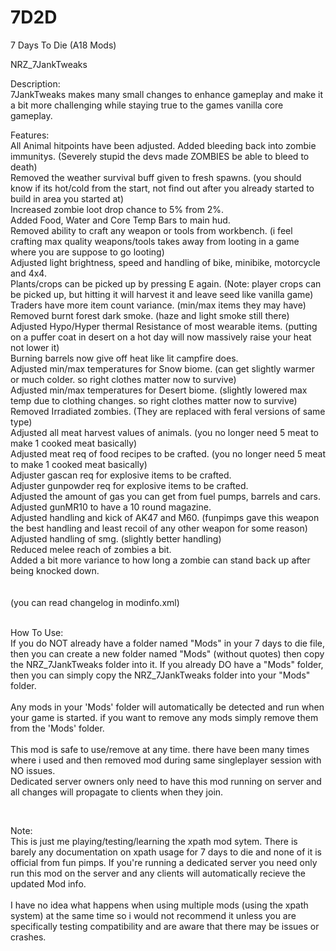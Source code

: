# 7D2D
7 Days To Die (A18 Mods)

NRZ_7JankTweaks

Description:
</br>
	7JankTweaks makes many small changes to enhance gameplay and make it a bit more challenging while staying true to the games vanilla core gameplay.

       


Features:
</br>
	All Animal hitpoints have been adjusted.
				Added bleeding back into zombie immunitys. (Severely stupid the devs made ZOMBIES be able to bleed to death)</br>
				Removed the weather survival buff given to fresh spawns. (you should know if its hot/cold from the start, not find out after you already started to build in area you started at)</br>
				Increased zombie loot drop chance to 5% from 2%.</br>
				Added Food, Water and Core Temp Bars to main hud.</br>
				Removed ability to craft any weapon or tools from workbench. (i feel crafting max quality weapons/tools takes away from looting in a game where you are suppose to go looting)</br>
				Adjusted light brightness, speed and handling of bike, minibike, motorcycle and 4x4.</br>
				Plants/crops can be picked up by pressing E again. (Note: player crops can be picked up, but hitting it will harvest it and leave seed like vanilla game)</br>
				Traders have more item count variance. (min/max items they may have)</br>
				Removed burnt forest dark smoke. (haze and light smoke still there)</br>
				Adjusted Hypo/Hyper thermal Resistance of most wearable items. (putting on a puffer coat in desert on a hot day will now massively raise your heat not lower it)</br>
				Burning barrels now give off heat like lit campfire does.</br>
				Adjusted min/max temperatures for Snow biome. (can get slightly warmer or much colder. so right clothes matter now to survive)</br>
				Adjusted min/max temperatures for Desert biome. (slightly lowered max temp due to clothing changes. so right clothes matter now to survive)</br>
				Removed Irradiated zombies. (They are replaced with feral versions of same type)</br>
				Adjusted all meat harvest values of animals.	(you no longer need 5 meat to make 1 cooked meat basically)</br>
				Adjusted meat req of food recipes to be crafted. (you no longer need 5 meat to make 1 cooked meat basically)</br>
				Adjuster gascan req for explosive items to be crafted.</br>
				Adjuster gunpowder req for explosive items to be crafted.</br>
				Adjusted the amount of gas you can get from fuel pumps, barrels and cars.</br>
				Adjusted gunMR10 to have a 10 round magazine.</br>
				Adjusted handling and kick of AK47 and M60. (funpimps gave this weapon the best handling and least recoil of any other weapon for some reason)</br>
				Adjusted handling of smg. (slightly better handling)</br> 
				Reduced melee reach of zombies a bit.</br> 
				Added a bit more variance to how long a zombie can stand back up after being knocked down.</br>
	</br></br>
(you can read changelog in modinfo.xml)
</br></br>

How To Use:
</br> 
If you do NOT already have a folder named "Mods" in your 7 days to die file, then you can create a new folder named "Mods" (without quotes) then copy the NRZ_7JankTweaks folder into it.
If you already DO have a "Mods" folder, then you can simply copy the NRZ_7JankTweaks folder into your "Mods" folder.
</br></br>
Any mods in your 'Mods' folder will automatically be detected and run when your game is started.
if you want to remove any mods simply remove them from the 'Mods' folder. 
</br></br>
This mod is safe to use/remove at any time. there have been many times where i used and then removed mod during same singleplayer session with NO issues.</br>Dedicated server owners only need to have this mod running on server and all changes will propagate to clients when they join.

</br>

Note:
</br>
This is just me playing/testing/learning the xpath mod sytem.
There is barely any documentation on xpath usage for 7 days to die and none of it is official from fun pimps.
If you're running a dedicated server you need only run this mod on the server and any clients will automatically recieve the updated Mod info.
</br></br>
I have no idea what happens when using multiple mods (using the xpath system) at the same time so i would not recommend it unless you are specifically testing compatibility and are aware that there may be issues or crashes.
